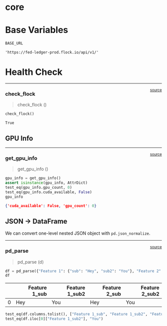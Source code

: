 # core


<!-- WARNING: THIS FILE WAS AUTOGENERATED! DO NOT EDIT! -->

# Base Variables

``` python
BASE_URL
```

    'https://fed-ledger-prod.flock.io/api/v1/'

# Health Check

------------------------------------------------------------------------

<a
href="https://github.com/CarloLepelaars/flocky/blob/master/flocky/core.py#L17"
target="_blank" style="float:right; font-size:smaller">source</a>

### check_flock

>  check_flock ()

``` python
check_flock()
```

    True

## GPU Info

------------------------------------------------------------------------

<a
href="https://github.com/CarloLepelaars/flocky/blob/master/flocky/core.py#L20"
target="_blank" style="float:right; font-size:smaller">source</a>

### get_gpu_info

>  get_gpu_info ()

``` python
gpu_info = get_gpu_info()
assert isinstance(gpu_info, AttrDict)
test_eq(gpu_info.gpu_count, 0)
test_eq(gpu_info.cuda_available, False)
gpu_info
```

``` json
{'cuda_available': False, 'gpu_count': 0}
```

## JSON -\> DataFrame

We can convert one-level nested JSON object with `pd.json_normalize`.

------------------------------------------------------------------------

<a
href="https://github.com/CarloLepelaars/flocky/blob/master/flocky/core.py#L36"
target="_blank" style="float:right; font-size:smaller">source</a>

### pd_parse

>  pd_parse (d)

``` python
df = pd_parse({"Feature 1": {"sub": "Hey", "sub2": "You"}, "Feature 2": {"sub": "Hey", "sub2": "You"}})
df
```

<div>
<style scoped>
    .dataframe tbody tr th:only-of-type {
        vertical-align: middle;
    }
&#10;    .dataframe tbody tr th {
        vertical-align: top;
    }
&#10;    .dataframe thead th {
        text-align: right;
    }
</style>

<table class="dataframe" data-quarto-postprocess="true" data-border="1">
<thead>
<tr style="text-align: right;">
<th data-quarto-table-cell-role="th"></th>
<th data-quarto-table-cell-role="th">Feature 1_sub</th>
<th data-quarto-table-cell-role="th">Feature 1_sub2</th>
<th data-quarto-table-cell-role="th">Feature 2_sub</th>
<th data-quarto-table-cell-role="th">Feature 2_sub2</th>
</tr>
</thead>
<tbody>
<tr>
<td data-quarto-table-cell-role="th">0</td>
<td>Hey</td>
<td>You</td>
<td>Hey</td>
<td>You</td>
</tr>
</tbody>
</table>

</div>

``` python
test_eq(df.columns.tolist(), ["Feature 1_sub", "Feature 1_sub2", "Feature 2_sub", "Feature 2_sub2"])
test_eq(df.iloc[0]["Feature 1_sub2"], "You")
```
